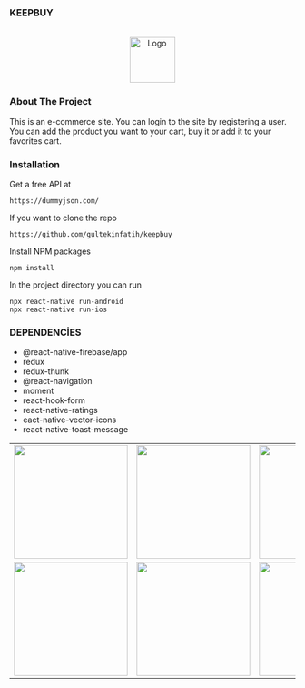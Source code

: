 ### KEEPBUY

<br />
<div align="center">
      <img src="src/assets/images/keepbuy.png" alt="Logo" width="80" height="80">
</div>

### About The Project

<p> This is an e-commerce site. You can login to the site by registering a user. You can add the product you want to your cart, buy it or add it to your favorites cart.</p>

### Installation

Get a free API at

```
https://dummyjson.com/
```

If you want to clone the repo

```
https://github.com/gultekinfatih/keepbuy
```

Install NPM packages

```
npm install
```

In the project directory you can run

```
npx react-native run-android
npx react-native run-ios
```

### DEPENDENCİES

- @react-native-firebase/app
- redux
- redux-thunk
- @react-navigation
- moment
- react-hook-form
- react-native-ratings
- eact-native-vector-icons
- react-native-toast-message

<table class="image-table">

<tr>
<td>
<img src="src/assets/projectImages/login.png" width="200" heigth="100" >
</td>
<td>
<img src="src/assets/projectImages/newuser.png" width="200" heigth="100">
</td>
<td>
<img src="src/assets/projectImages/home.png" width="200" heigth="100">
</td>
</tr>
<tr>
<td>
<img src="src/assets/projectImages/favorites.png" width="200" heigth="100" >
</td>
<td>
<img src="src/assets/projectImages/cart.png" width="200" heigth="100" >
</td>
<td>
<img src="src/assets/projectImages/search.png" width="200" heigth="100" >
</td>
</tr>

</table>
